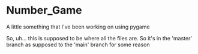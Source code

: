 # Number_Game
A little something that I've been working on using pygame

So, uh... this is supposed to be where all the files are. So it's in the 'master' branch as supposed to the 'main' branch for some reason
